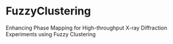 # FuzzyClustering
Enhancing Phase Mapping for High-throughput X-ray Diffraction Experiments using Fuzzy Clustering
